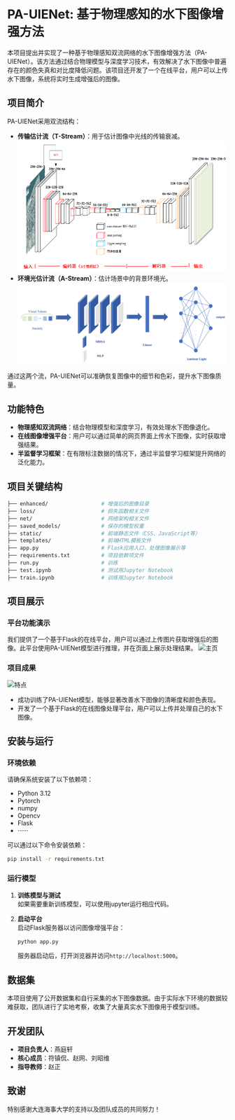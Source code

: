# PA-UIENet: 基于物理感知的水下图像增强方法

本项目提出并实现了一种基于物理感知双流网络的水下图像增强方法（PA-UIENet）。该方法通过结合物理模型与深度学习技术，有效解决了水下图像中普遍存在的颜色失真和对比度降低问题。该项目还开发了一个在线平台，用户可以上传水下图像，系统将实时生成增强后的图像。

## 项目简介

PA-UIENet采用双流结构：
- **传输估计流（T-Stream）**：用于估计图像中光线的传输衰减。
![T-Stream 网络架构](figs/T-Stream.png)
- **环境光估计流（A-Stream）**：估计场景中的背景环境光。
![A-Stream 网络架构](figs/A-Stream.png)

通过这两个流，PA-UIENet可以准确恢复图像中的细节和色彩，提升水下图像质量。

## 功能特色

- **物理感知双流网络**：结合物理模型和深度学习，有效处理水下图像退化。
- **在线图像增强平台**：用户可以通过简单的网页界面上传水下图像，实时获取增强结果。
- **半监督学习框架**：在有限标注数据的情况下，通过半监督学习框架提升网络的泛化能力。


## 项目关键结构

```bash
├── enhanced/                 # 增强后的图像目录
├── loss/                     # 损失函数相关文件
├── net/                      # 网络架构相关文件
├── saved_models/             # 保存的模型权重
├── static/                   # 前端静态文件（CSS、JavaScript等）
├── templates/                # 前端HTML模板文件
├── app.py                    # Flask应用入口，处理图像展示等
├── requirements.txt          # 项目依赖项文件
├── run.py                    # 训练
├── test.ipynb                # 测试用Jupyter Notebook
├── train.ipynb               # 训练用Jupyter Notebook
```

## 项目展示

### 平台功能演示

我们提供了一个基于Flask的在线平台，用户可以通过上传图片获取增强后的图像。此平台使用PA-UIENet模型进行推理，并在页面上展示处理结果。
![主页](figs/平台概览.png)

### 项目成果
![特点](figs/特点.png)
- 成功训练了PA-UIENet模型，能够显著改善水下图像的清晰度和颜色表现。
- 开发了一个基于Flask的在线图像处理平台，用户可以上传并处理自己的水下图像。

## 安装与运行

### 环境依赖

请确保系统安装了以下依赖项：

- Python 3.12
- Pytorch
- numpy
- Opencv
- Flask
- ······


可以通过以下命令安装依赖：

```bash
pip install -r requirements.txt
```

### 运行模型

1. **训练模型与测试**  
   如果需要重新训练模型，可以使用jupyter运行相应代码。


2. **启动平台**  
   启动Flask服务器以访问图像增强平台：

   ```bash
   python app.py
   ```

   服务器启动后，打开浏览器并访问`http://localhost:5000`。

## 数据集

本项目使用了公开数据集和自行采集的水下图像数据。由于实际水下环境的数据较难获取，团队进行了实地考察，收集了大量真实水下图像用于模型训练。


## 开发团队

- **项目负责人**：燕庭轩
- **核心成员**：符镇侃、赵网、刘昭维
- **指导教师**：赵正

## 致谢

特别感谢大连海事大学的支持以及团队成员的共同努力！
